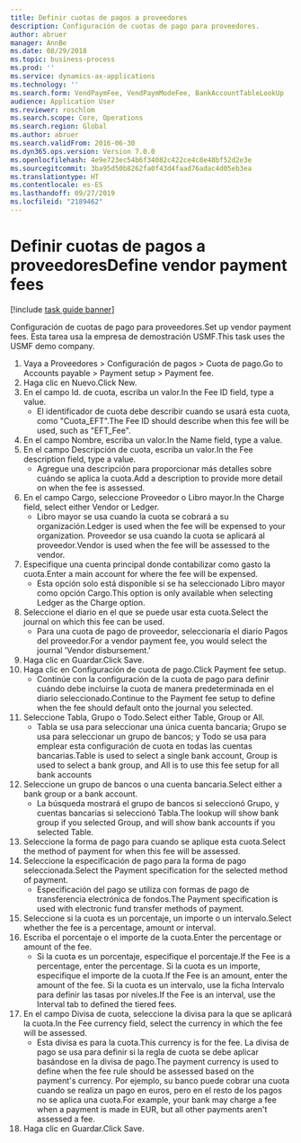 ```yaml
---
title: Definir cuotas de pagos a proveedores
description: Configuración de cuotas de pago para proveedores.
author: abruer
manager: AnnBe
ms.date: 08/29/2018
ms.topic: business-process
ms.prod: ''
ms.service: dynamics-ax-applications
ms.technology: ''
ms.search.form: VendPaymFee, VendPaymModeFee, BankAccountTableLookUp
audience: Application User
ms.reviewer: roschlom
ms.search.scope: Core, Operations
ms.search.region: Global
ms.author: abruer
ms.search.validFrom: 2016-06-30
ms.dyn365.ops.version: Version 7.0.0
ms.openlocfilehash: 4e9e723ec54b6f34082c422ce4c8e48bf52d2e3e
ms.sourcegitcommit: 3ba95d50b8262fa0f43d4faad76adac4d05eb3ea
ms.translationtype: HT
ms.contentlocale: es-ES
ms.lasthandoff: 09/27/2019
ms.locfileid: "2189462"
---
```

# <a name="define-vendor-payment-fees"></a><span data-ttu-id="7520e-103">Definir cuotas de pagos a proveedores</span><span class="sxs-lookup"><span data-stu-id="7520e-103">Define vendor payment fees</span></span>

[!include [task guide banner](../../includes/task-guide-banner.md)]

<span data-ttu-id="7520e-104">Configuración de cuotas de pago para proveedores.</span><span class="sxs-lookup"><span data-stu-id="7520e-104">Set up vendor payment fees.</span></span> <span data-ttu-id="7520e-105">Esta tarea usa la empresa de demostración USMF.</span><span class="sxs-lookup"><span data-stu-id="7520e-105">This task uses the USMF demo company.</span></span>

1. <span data-ttu-id="7520e-106">Vaya a Proveedores > Configuración de pagos > Cuota de pago.</span><span class="sxs-lookup"><span data-stu-id="7520e-106">Go to Accounts payable > Payment setup > Payment fee.</span></span>
2. <span data-ttu-id="7520e-107">Haga clic en Nuevo.</span><span class="sxs-lookup"><span data-stu-id="7520e-107">Click New.</span></span>
3. <span data-ttu-id="7520e-108">En el campo Id. de cuota, escriba un valor.</span><span class="sxs-lookup"><span data-stu-id="7520e-108">In the Fee ID field, type a value.</span></span>
    * <span data-ttu-id="7520e-109">El identificador de cuota debe describir cuando se usará esta cuota, como "Cuota_EFT".</span><span class="sxs-lookup"><span data-stu-id="7520e-109">The Fee ID should describe when this fee will be used, such as "EFT_Fee".</span></span>  
4. <span data-ttu-id="7520e-110">En el campo Nombre, escriba un valor.</span><span class="sxs-lookup"><span data-stu-id="7520e-110">In the Name field, type a value.</span></span>
5. <span data-ttu-id="7520e-111">En el campo Descripción de cuota, escriba un valor.</span><span class="sxs-lookup"><span data-stu-id="7520e-111">In the Fee description field, type a value.</span></span>
    * <span data-ttu-id="7520e-112">Agregue una descripción para proporcionar más detalles sobre cuándo se aplica la cuota.</span><span class="sxs-lookup"><span data-stu-id="7520e-112">Add a description to provide more detail on when the fee is assessed.</span></span>  
6. <span data-ttu-id="7520e-113">En el campo Cargo, seleccione Proveedor o Libro mayor.</span><span class="sxs-lookup"><span data-stu-id="7520e-113">In the Charge field, select either Vendor or Ledger.</span></span>
    * <span data-ttu-id="7520e-114">Libro mayor se usa cuando la cuota se cobrará a su organización.</span><span class="sxs-lookup"><span data-stu-id="7520e-114">Ledger is used when the fee will be expensed to your organization.</span></span>  <span data-ttu-id="7520e-115">Proveedor se usa cuando la cuota se aplicará al proveedor.</span><span class="sxs-lookup"><span data-stu-id="7520e-115">Vendor is used when the fee will be assessed to the vendor.</span></span>  
7. <span data-ttu-id="7520e-116">Especifique una cuenta principal donde contabilizar como gasto la cuota.</span><span class="sxs-lookup"><span data-stu-id="7520e-116">Enter a main account for where the fee will be expensed.</span></span>
    * <span data-ttu-id="7520e-117">Esta opción solo está disponible si se ha seleccionado Libro mayor como opción Cargo.</span><span class="sxs-lookup"><span data-stu-id="7520e-117">This option is only available when selecting Ledger as the Charge option.</span></span>  
8. <span data-ttu-id="7520e-118">Seleccione el diario en el que se puede usar esta cuota.</span><span class="sxs-lookup"><span data-stu-id="7520e-118">Select the journal on which this fee can be used.</span></span> 
    * <span data-ttu-id="7520e-119">Para una cuota de pago de proveedor, seleccionaría el diario Pagos del proveedor.</span><span class="sxs-lookup"><span data-stu-id="7520e-119">For a vendor payment fee, you would select the journal 'Vendor disbursement.'</span></span>  
9. <span data-ttu-id="7520e-120">Haga clic en Guardar.</span><span class="sxs-lookup"><span data-stu-id="7520e-120">Click Save.</span></span>
10. <span data-ttu-id="7520e-121">Haga clic en Configuración de cuota de pago.</span><span class="sxs-lookup"><span data-stu-id="7520e-121">Click Payment fee setup.</span></span>
    * <span data-ttu-id="7520e-122">Continúe con la configuración de la cuota de pago para definir cuándo debe incluirse la cuota de manera predeterminada en el diario seleccionado.</span><span class="sxs-lookup"><span data-stu-id="7520e-122">Continue to the Payment fee setup to define when the fee should default onto the journal you selected.</span></span>  
11. <span data-ttu-id="7520e-123">Seleccione Tabla, Grupo o Todo.</span><span class="sxs-lookup"><span data-stu-id="7520e-123">Select either Table, Group or All.</span></span>
    * <span data-ttu-id="7520e-124">Tabla se usa para seleccionar una única cuenta bancaria; Grupo se usa para seleccionar un grupo de bancos; y Todo se usa para emplear esta configuración de cuota en todas las cuentas bancarias.</span><span class="sxs-lookup"><span data-stu-id="7520e-124">Table is used to select a single bank account, Group is used to select a bank group, and All is to use this fee setup for all bank accounts</span></span>  
12. <span data-ttu-id="7520e-125">Seleccione un grupo de bancos o una cuenta bancaria.</span><span class="sxs-lookup"><span data-stu-id="7520e-125">Select either a bank group or a bank account.</span></span>
    * <span data-ttu-id="7520e-126">La búsqueda mostrará el grupo de bancos si seleccionó Grupo, y cuentas bancarias si seleccionó Tabla.</span><span class="sxs-lookup"><span data-stu-id="7520e-126">The lookup will show bank group if you selected Group, and will show bank accounts if you selected Table.</span></span>  
13. <span data-ttu-id="7520e-127">Seleccione la forma de pago para cuando se aplique esta cuota.</span><span class="sxs-lookup"><span data-stu-id="7520e-127">Select the method of payment for when this fee will be assessed.</span></span>
14. <span data-ttu-id="7520e-128">Seleccione la especificación de pago para la forma de pago seleccionada.</span><span class="sxs-lookup"><span data-stu-id="7520e-128">Select the Payment specification for the selected method of payment.</span></span>
    * <span data-ttu-id="7520e-129">Especificación del pago se utiliza con formas de pago de transferencia electrónica de fondos.</span><span class="sxs-lookup"><span data-stu-id="7520e-129">The Payment specification is used with electronic fund transfer methods of payment.</span></span>  
15. <span data-ttu-id="7520e-130">Seleccione si la cuota es un porcentaje, un importe o un intervalo.</span><span class="sxs-lookup"><span data-stu-id="7520e-130">Select whether the fee is a percentage, amount or interval.</span></span>
16. <span data-ttu-id="7520e-131">Escriba el porcentaje o el importe de la cuota.</span><span class="sxs-lookup"><span data-stu-id="7520e-131">Enter the percentage or amount of the fee.</span></span>
    * <span data-ttu-id="7520e-132">Si la cuota es un porcentaje, especifique el porcentaje.</span><span class="sxs-lookup"><span data-stu-id="7520e-132">If the Fee is a percentage, enter the percentage.</span></span> <span data-ttu-id="7520e-133">Si la cuota es un importe, especifique el importe de la cuota.</span><span class="sxs-lookup"><span data-stu-id="7520e-133">If the Fee is an amount, enter the amount of the fee.</span></span> <span data-ttu-id="7520e-134">Si la cuota es un intervalo, use la ficha Intervalo para definir las tasas por niveles.</span><span class="sxs-lookup"><span data-stu-id="7520e-134">If the Fee is an interval, use the Interval tab to defined the tiered fees.</span></span>  
17. <span data-ttu-id="7520e-135">En el campo Divisa de cuota, seleccione la divisa para la que se aplicará la cuota.</span><span class="sxs-lookup"><span data-stu-id="7520e-135">In the Fee currency field, select the currency in which the fee will be assessed.</span></span>
    * <span data-ttu-id="7520e-136">Esta divisa es para la cuota.</span><span class="sxs-lookup"><span data-stu-id="7520e-136">This currency is for the fee.</span></span> <span data-ttu-id="7520e-137">La divisa de pago se usa para definir si la regla de cuota se debe aplicar basándose en la divisa de pago.</span><span class="sxs-lookup"><span data-stu-id="7520e-137">The payment currency is used to define when the fee rule should be assessed based on the payment's currency.</span></span> <span data-ttu-id="7520e-138">Por ejemplo, su banco puede cobrar una cuota cuando se realiza un pago en euros, pero en el resto de los pagos no se aplica una cuota.</span><span class="sxs-lookup"><span data-stu-id="7520e-138">For example, your bank may charge a fee when a payment is made in EUR, but all other payments aren't assessed a fee.</span></span>  
18. <span data-ttu-id="7520e-139">Haga clic en Guardar.</span><span class="sxs-lookup"><span data-stu-id="7520e-139">Click Save.</span></span>

